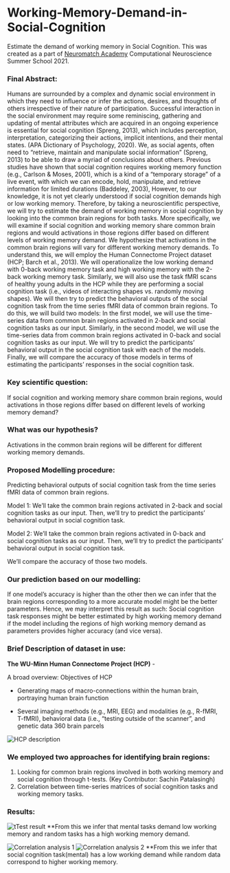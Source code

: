 # Working-Memory-Demand-in-Social-Cognition
Estimate the demand of working memory in Social Cognition. This was created as a part of [Neuromatch Academy](https://neuromatch.io/academy/) Computational Neuroscience Summer School 2021.

### Final Abstract:
Humans are surrounded by a complex and dynamic social environment in which they need to influence or infer the actions, desires, and thoughts of others irrespective of their nature of participation. Successful interaction in the social environment may require some reminiscing, gathering and updating of mental attributes which are acquired in an ongoing experience is essential for social cognition (Spreng, 2013), which includes perception, interpretation, categorizing their actions, implicit intentions, and their mental states. (APA Dictionary of Psychology, 2020). We, as social agents, often need to “retrieve, maintain and manipulate social information” (Spreng, 2013) to be able to draw a myriad of conclusions about others. Previous studies have shown that social cognition requires working memory function (e.g., Carlson & Moses, 2001), which is a kind of a “temporary storage” of a live event, with which we can encode, hold, manipulate, and retrieve information for limited durations (Baddeley, 2003), However, to our knowledge, it is not yet clearly understood if social cognition demands high or low working memory. Therefore, by taking a neuroscientific perspective, we will try to estimate the demand of working memory in social cognition by looking into the common brain regions for both tasks. More specifically, we will examine if social cognition and working memory share common brain regions and would activations in those regions differ based on different levels of working memory demand. We hypothesize that activations in the common brain regions will vary for different working memory demands. To understand this, we will employ the Human Connectome Project dataset (HCP; Barch et al., 2013). We will operationalize the low working demand with 0-back working memory task and high working memory with the 2-back working memory task. Similarly, we will also use the task fMRI scans of healthy young adults in the HCP while they are performing a social cognition task (i.e., videos of interacting shapes vs. randomly moving shapes). We will then try to predict the behavioral outputs of the social cognition task from the time series fMRI data of common brain regions. To do this, we will build two models: In the first model, we will use the time-series data from common brain regions activated in 2-back and social cognition tasks as our input. Similarly,  in the second model, we will use the time-series data from common brain regions activated in 0-back and social cognition tasks as our input. We will try to predict the participants’ behavioral output in the social cognition task with each of the models. Finally, we will compare the accuracy of those models in terms of estimating the participants’ responses in the social cognition task. 

### Key scientific question:

If social cognition and working memory share common brain regions, would activations in those regions differ based on different levels of working memory demand? 

### What was our hypothesis?

Activations in the common brain regions will be different for different working memory demands.

### Proposed Modelling procedure:

Predicting behavioral outputs of social cognition task from the time series fMRI data of common brain regions.

Model 1: We’ll take the common brain regions activated in 2-back and social cognition tasks as our input. Then, we’ll try to predict the participants’ behavioral output in social cognition task. 

Model 2: We’ll take the common brain regions activated in 0-back and social cognition tasks as our input. Then, we’ll try to predict the participants’ behavioral output in social cognition task. 

We’ll compare the accuracy of those two models. 

### Our prediction based on our modelling:

If one model’s accuracy is higher than the other then we can infer that the brain regions corresponding to a more accurate model might be the better parameters. Hence, we may interpret this result as such: Social cognition task responses might be better estimated by high working memory demand if the model including the regions of high working memory demand as parameters provides higher accuracy (and vice versa). 

### Brief Description of dataset in use:
**The WU-Minn Human Connectome Project (HCP)** -

A broad overview: Objectives of HCP
- Generating maps of macro-connections within the human brain, portraying human brain function 

- Several imaging methods (e.g., MRI, EEG) and modalities (e.g., R-fMRI, T-fMRI), behavioral data (i.e., “testing outside of the scanner”, and genetic data 
360 brain parcels 

![HCP description](https://github.com/shubhe25p/Working-Memory-Demand-in-Social-Cognition/tree/master/images/dataset_description.jpeg)


### We employed two approaches for identifying brain regions:

1. Looking for common brain regions involved in both working memory and social cognition through t-tests. (Key Contributor: Sachin Patalasingh)
2. Correlation between time-series matrices of social cognition tasks and working memory tasks.

### Results:

![tTest result]()
**From this we infer that mental tasks demand low working memory and random tasks has a high working memory demand.

![Correlation analysis 1]()
![Correlation analysis 2]()
**From this we infer that social cognition task(mental) has a low working demand while random data correspond to higher working memory.





